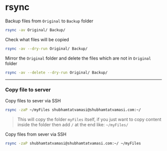# rsync

Backup files from `Original` to `Backup` folder
```bash
rsync -av Original/ Backup/
```

Check what files will be copied
```bash
rsync -av --dry-run Original/ Backup/
```

Mirror the `Original` folder and delete the files which are not in `Original` folder
```bash
rsync -av --delete --dry-run Original/ Backup/
```
---

### Copy file to server

Copy files to sever via SSH
```bash
rsync -zaP ~/myFiles shubhamtatvamasi@shubhamtatvamasi.com:~/
```
> This will copy the folder `myFiles` itself, if you just want to copy content inside the folder then add `/` at the end like: `~/myFiles/`

Copy files from sever via SSH
```bash
rsync -zaP shubhamtatvamasi@shubhamtatvamasi.com:~/ ~/myFiles 
```
